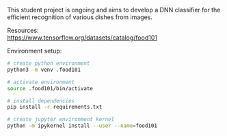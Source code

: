 This student project is ongoing and aims to develop a DNN classifier for the efficient recognition of various dishes from images.

Resources:\
https://www.tensorflow.org/datasets/catalog/food101

Environment setup:
```bash
# create python environment
python3 -m venv .food101

# activate environment
source .food101/bin/activate

# install dependencies
pip install -r requirements.txt

# create jupyter environment kernel
python -m ipykernel install --user --name=food101
```